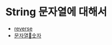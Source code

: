 # String 문자열에 대해서
* [reverse](https://github.com/kHeNoTbB/Algorithm/blob/master/Data%20Structure/String/%EB%AC%B8%EC%9E%90%EC%97%B4%EB%92%A4%EC%A7%91%EA%B8%B0.md)
* [문자열🔁숫자](https://github.com/kHeNoTbB/Algorithm/blob/master/Data%20Structure/String/%EB%AC%B8%EC%9E%90%EC%97%B4%EC%88%AB%EC%9E%90%EB%B3%80%ED%99%98.md)

